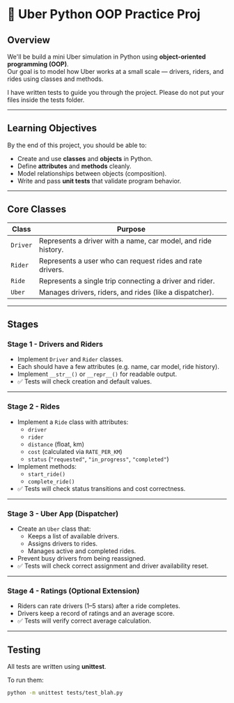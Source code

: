 # 🚗 Uber Python OOP Practice Proj

## Overview
We'll be build a mini Uber simulation in Python using **object-oriented programming (OOP)**.  
Our goal is to model how Uber works at a small scale — drivers, riders, and rides using classes and methods.

I have written tests to guide you through the project. Please do not put your files inside the tests folder.


---

## Learning Objectives
By the end of this project, you should be able to:
- Create and use **classes** and **objects** in Python.  
- Define **attributes** and **methods** cleanly.  
- Model relationships between objects (composition).  
- Write and pass **unit tests** that validate program behavior.  

---

## Core Classes
| Class | Purpose |
|--------|----------|
| `Driver` | Represents a driver with a name, car model, and ride history. |
| `Rider` | Represents a user who can request rides and rate drivers. |
| `Ride` | Represents a single trip connecting a driver and rider. |
| `Uber` | Manages drivers, riders, and rides (like a dispatcher). |

---

## Stages

### **Stage 1 - Drivers and Riders**
- Implement `Driver` and `Rider` classes.  
- Each should have a few attributes (e.g. name, car model, ride history).  
- Implement `__str__()` or `__repr__()` for readable output.  
- ✅ Tests will check creation and default values.

---

### **Stage 2 - Rides**
- Implement a `Ride` class with attributes:
  - `driver`
  - `rider`
  - `distance` (float, km)
  - `cost` (calculated via `RATE_PER_KM`)
  - `status` (`"requested"`, `"in_progress"`, `"completed"`)
- Implement methods:
  - `start_ride()`
  - `complete_ride()`
- ✅ Tests will check status transitions and cost correctness.

---

### **Stage 3 - Uber App (Dispatcher)**
- Create an `Uber` class that:
  - Keeps a list of available drivers.
  - Assigns drivers to rides.
  - Manages active and completed rides.
- Prevent busy drivers from being reassigned.
- ✅ Tests will check correct assignment and driver availability reset.

---

### **Stage 4 - Ratings (Optional Extension)**
- Riders can rate drivers (1–5 stars) after a ride completes.
- Drivers keep a record of ratings and an average score.
- ✅ Tests will verify correct average calculation.

---

## Testing
All tests are written using **unittest**.

To run them:
```bash
python -m unittest tests/test_blah.py